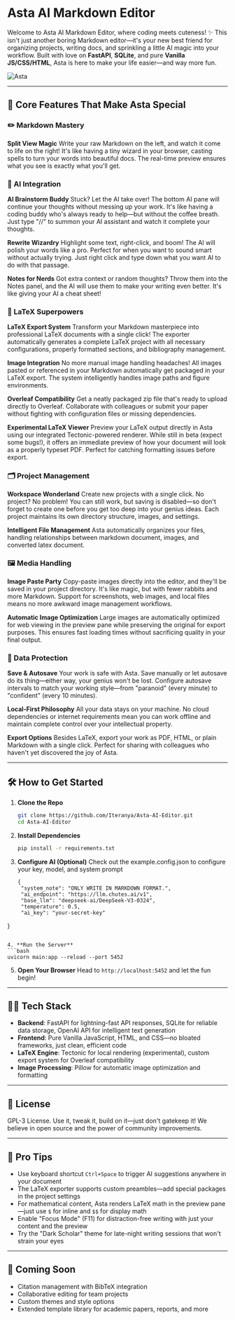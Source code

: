 # Asta AI Markdown Editor

Welcome to Asta AI Markdown Editor, where coding meets cuteness! ✨ This isn't just another boring Markdown editor—it's your new best friend for organizing projects, writing docs, and sprinkling a little AI magic into your workflow. Built with love on **FastAPI**, **SQLite**, and pure **Vanilla JS/CSS/HTML**, Asta is here to make your life easier—and way more fun.

![Asta](https://media.discordapp.net/attachments/1112015127873597452/1365732631005761578/image.png?ex=680e6121&is=680d0fa1&hm=586f78df3971cf560e94e108b909d396e94257b0f33d2c7db9704b8fdb9b0c95&=&format=webp&quality=lossless&width=1694&height=800)

---

## 🎉 Core Features That Make Asta Special

### ✏️ Markdown Mastery
**Split View Magic**
Write your raw Markdown on the left, and watch it come to life on the right! It's like having a tiny wizard in your browser, casting spells to turn your words into beautiful docs. The real-time preview ensures what you see is exactly what you'll get.

### 🤖 AI Integration

**AI Brainstorm Buddy**
Stuck? Let the AI take over! The bottom AI pane will continue your thoughts without messing up your work. It's like having a coding buddy who's always ready to help—but without the coffee breath. Just type "//" to summon your AI assistant and watch it complete your thoughts.

**Rewrite Wizardry**
Highlight some text, right-click, and boom! The AI will polish your words like a pro. Perfect for when you want to sound smart without actually trying. Just right click and type down what you want AI to do with that passage.

**Notes for Nerds**
Got extra context or random thoughts? Throw them into the Notes panel, and the AI will use them to make your writing even better. It's like giving your AI a cheat sheet!

### 📄 LaTeX Superpowers

**LaTeX Export System**
Transform your Markdown masterpiece into professional LaTeX documents with a single click! The exporter automatically generates a complete LaTeX project with all necessary configurations, properly formatted sections, and bibliography management.

**Image Integration**
No more manual image handling headaches! All images pasted or referenced in your Markdown automatically get packaged in your LaTeX export. The system intelligently handles image paths and figure environments.

**Overleaf Compatibility**
Get a neatly packaged zip file that's ready to upload directly to Overleaf. Collaborate with colleagues or submit your paper without fighting with configuration files or missing dependencies.

**Experimental LaTeX Viewer**
Preview your LaTeX output directly in Asta using our integrated Tectonic-powered renderer. While still in beta (expect some bugs!), it offers an immediate preview of how your document will look as a properly typeset PDF. Perfect for catching formatting issues before export.

### 🗂️ Project Management

**Workspace Wonderland**
Create new projects with a single click. No project? No problem! You can still work, but saving is disabled—so don't forget to create one before you get too deep into your genius ideas. Each project maintains its own directory structure, images, and settings.

**Intelligent File Management**
Asta automatically organizes your files, handling relationships between markdown document, images, and converted latex document.

### 🖼️ Media Handling

**Image Paste Party**
Copy-paste images directly into the editor, and they'll be saved in your project directory. It's like magic, but with fewer rabbits and more Markdown. Support for screenshots, web images, and local files means no more awkward image management workflows.

**Automatic Image Optimization**
Large images are automatically optimized for web viewing in the preview pane while preserving the original for export purposes. This ensures fast loading times without sacrificing quality in your final output.

### 💾 Data Protection

**Save & Autosave**
Your work is safe with Asta. Save manually or let autosave do its thing—either way, your genius won't be lost. Configure autosave intervals to match your working style—from "paranoid" (every minute) to "confident" (every 10 minutes).

**Local-First Philosophy**
All your data stays on your machine. No cloud dependencies or internet requirements mean you can work offline and maintain complete control over your intellectual property.

**Export Options**
Besides LaTeX, export your work as PDF, HTML, or plain Markdown with a single click. Perfect for sharing with colleagues who haven't yet discovered the joy of Asta.

---

## 🛠️ How to Get Started

1. **Clone the Repo**
   ```bash
   git clone https://github.com/Iteranya/Asta-AI-Editor.git
   cd Asta-AI-Editor
   ```

2. **Install Dependencies**
   ```bash
   pip install -r requirements.txt
   ```

3. **Configure AI (Optional)**
   Check out the example.config.json to configure your key, model, and system prompt
   ```
   {
    "system_note": "ONLY WRITE IN MARKDOWN FORMAT.",
    "ai_endpoint": "https://llm.chutes.ai/v1",
    "base_llm": "deepseek-ai/DeepSeek-V3-0324",
    "temperature": 0.5,
    "ai_key": "your-secret-key"
  }
   ```

4. **Run the Server**
   ```bash
   uvicorn main:app --reload --port 5452
   ```

5. **Open Your Browser**
   Head to `http://localhost:5452` and let the fun begin!

---

## 🧙‍♂️ Tech Stack

- **Backend**: FastAPI for lightning-fast API responses, SQLite for reliable data storage, OpenAI API for intelligent text generation
- **Frontend**: Pure Vanilla JavaScript, HTML, and CSS—no bloated frameworks, just clean, efficient code
- **LaTeX Engine**: Tectonic for local rendering (experimental), custom export system for Overleaf compatibility
- **Image Processing**: Pillow for automatic image optimization and formatting

---

## 📄 License

GPL-3 License. Use it, tweak it, build on it—just don't gatekeep it! We believe in open source and the power of community improvements.

---

## 🚀 Pro Tips

- Use keyboard shortcut `Ctrl+Space` to trigger AI suggestions anywhere in your document
- The LaTeX exporter supports custom preambles—add special packages in the project settings
- For mathematical content, Asta renders LaTeX math in the preview pane—just use `$` for inline and `$$` for display math
- Enable "Focus Mode" (F11) for distraction-free writing with just your content and the preview
- Try the "Dark Scholar" theme for late-night writing sessions that won't strain your eyes

---

## 🔮 Coming Soon

- Citation management with BibTeX integration
- Collaborative editing for team projects
- Custom themes and style options
- Extended template library for academic papers, reports, and more
